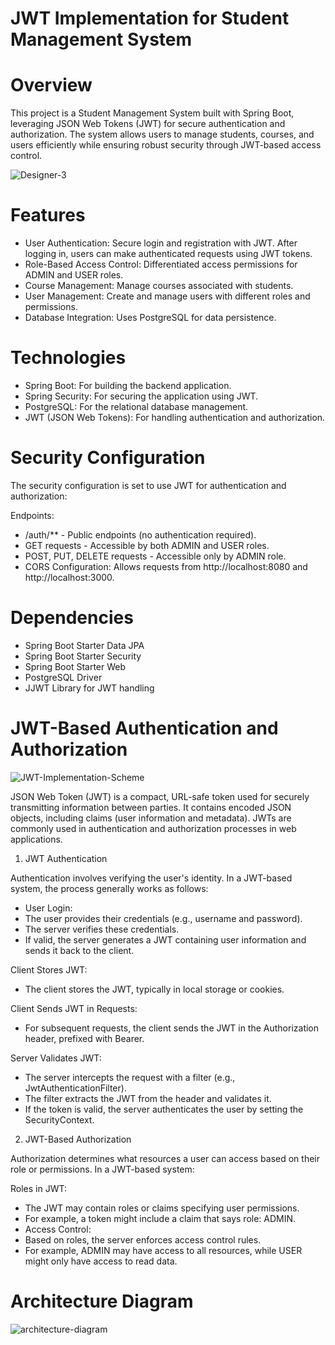 # JWT Implementation for Student Management System

# Overview

This project is a Student Management System built with Spring Boot, leveraging JSON Web Tokens (JWT) for secure authentication and authorization. The system allows users to manage students, courses, and users efficiently while ensuring robust security through JWT-based access control.

![Designer-3](https://github.com/user-attachments/assets/81f7a61b-d97a-4fe4-8a57-b3556c362b07)


# Features

- User Authentication: Secure login and registration with JWT. After logging in, users can make authenticated requests using JWT tokens.
- Role-Based Access Control: Differentiated access permissions for ADMIN and USER roles.
- Course Management: Manage courses associated with students.
- User Management: Create and manage users with different roles and permissions.
- Database Integration: Uses PostgreSQL for data persistence.


# Technologies

- Spring Boot: For building the backend application.
- Spring Security: For securing the application using JWT.
- PostgreSQL: For the relational database management.
- JWT (JSON Web Tokens): For handling authentication and authorization.



# Security Configuration
The security configuration is set to use JWT for authentication and authorization:

Endpoints:
- /auth/** - Public endpoints (no authentication required).
- GET requests - Accessible by both ADMIN and USER roles.
- POST, PUT, DELETE requests - Accessible only by ADMIN role.
- CORS Configuration: Allows requests from http://localhost:8080 and http://localhost:3000.


# Dependencies

- Spring Boot Starter Data JPA
- Spring Boot Starter Security
- Spring Boot Starter Web
- PostgreSQL Driver
- JJWT Library for JWT handling

# JWT-Based Authentication and Authorization

![JWT-Implementation-Scheme](https://github.com/user-attachments/assets/383fab8f-1c6f-42ac-86bc-617120def68b)


JSON Web Token (JWT) is a compact, URL-safe token used for securely transmitting information between parties. It contains encoded JSON objects, including claims (user information and metadata). JWTs are commonly used in authentication and authorization processes in web applications.

1. JWT Authentication

Authentication involves verifying the user's identity. In a JWT-based system, the process generally works as follows:

- User Login:
- The user provides their credentials (e.g., username and password).
- The server verifies these credentials.
- If valid, the server generates a JWT containing user information and sends it back to the client.

Client Stores JWT:
- The client stores the JWT, typically in local storage or cookies.
  
Client Sends JWT in Requests:
- For subsequent requests, the client sends the JWT in the Authorization header, prefixed with Bearer.
  
Server Validates JWT:
- The server intercepts the request with a filter (e.g., JwtAuthenticationFilter).
- The filter extracts the JWT from the header and validates it.
- If the token is valid, the server authenticates the user by setting the SecurityContext.

2. JWT-Based Authorization

Authorization determines what resources a user can access based on their role or permissions. In a JWT-based system:

Roles in JWT:
- The JWT may contain roles or claims specifying user permissions.
- For example, a token might include a claim that says role: ADMIN.
- Access Control:
- Based on roles, the server enforces access control rules.
- For example, ADMIN may have access to all resources, while USER might only have access to read data.


# Architecture Diagram

![architecture-diagram](https://github.com/user-attachments/assets/20a542fd-cddb-4301-8864-19aab199bdd5)
